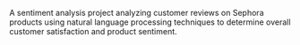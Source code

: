 A sentiment analysis project analyzing customer reviews on Sephora products using natural language processing techniques to determine overall customer satisfaction and product sentiment.
